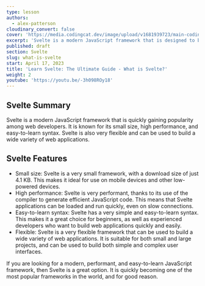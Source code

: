 ```yaml
---
type: lesson
authors:
  - alex-patterson
cloudinary_convert: false
cover: 'https://media.codingcat.dev/image/upload/v1681939723/main-codingcatdev-photo/courses/svelte/what-is-svelte.png'
excerpt: 'Svelte is a modern JavaScript framework that is designed to be fast, simple, and scalable.'
published: draft
section: Svelte
slug: what-is-svelte
start: April 17, 2023
title: 'Learn Svelte: The Ultimate Guide - What is Svelte?'
weight: 2
youtube: 'https://youtu.be/-3h098ROy18'
---
```


## Svelte Summary

Svelte is a modern JavaScript framework that is quickly gaining popularity among web developers. It is known for its small size, high performance, and easy-to-learn syntax. Svelte is also very flexible and can be used to build a wide variety of web applications.

## Svelte Features

- Small size: Svelte is a very small framework, with a download size of just 4.1 KB. This makes it ideal for use on mobile devices and other low-powered devices.
- High performance: Svelte is very performant, thanks to its use of the compiler to generate efficient JavaScript code. This means that Svelte applications can be loaded and run quickly, even on slow connections.
- Easy-to-learn syntax: Svelte has a very simple and easy-to-learn syntax. This makes it a great choice for beginners, as well as experienced developers who want to build web applications quickly and easily.
- Flexible: Svelte is a very flexible framework that can be used to build a wide variety of web applications. It is suitable for both small and large projects, and can be used to build both simple and complex user interfaces.

If you are looking for a modern, performant, and easy-to-learn JavaScript framework, then Svelte is a great option. It is quickly becoming one of the most popular frameworks in the world, and for good reason.
